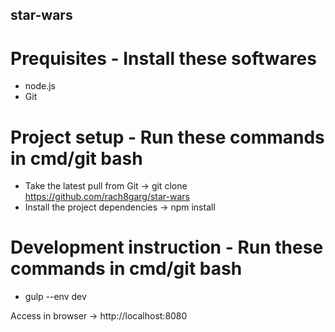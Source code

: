 ## star-wars

Prequisites - Install these softwares
============
* node.js <download and install from web>
* Git <download and install from web>  

Project setup - Run these commands in cmd/git bash
============
* Take the latest pull from Git
    -> git clone https://github.com/rach8garg/star-wars
* Install the project dependencies
    -> npm install

Development instruction - Run these commands in cmd/git bash
=======================
* gulp --env dev

Access in browser -> http://localhost:8080

